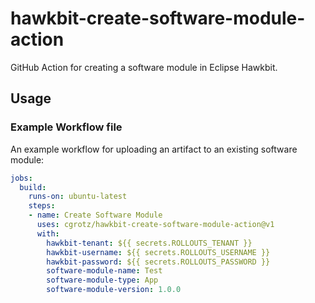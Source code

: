 # hawkbit-create-software-module-action

GitHub Action for creating a software module in Eclipse Hawkbit.

## Usage

### Example Workflow file

An example workflow for uploading an artifact to an existing software module:

```yaml
jobs:
  build:
    runs-on: ubuntu-latest
    steps:
    - name: Create Software Module
      uses: cgrotz/hawkbit-create-software-module-action@v1
      with:
        hawkbit-tenant: ${{ secrets.ROLLOUTS_TENANT }}
        hawkbit-username: ${{ secrets.ROLLOUTS_USERNAME }}
        hawkbit-password: ${{ secrets.ROLLOUTS_PASSWORD }}
        software-module-name: Test
        software-module-type: App
        software-module-version: 1.0.0
```
